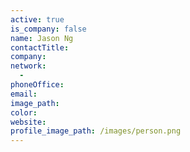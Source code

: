 ```yaml
---
active: true
is_company: false
name: Jason Ng
contactTitle:
company:
network:
  -
phoneOffice:
email:
image_path:
color:
website:
profile_image_path: /images/person.png
---
```


